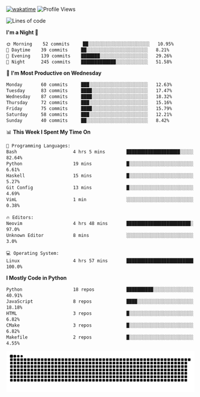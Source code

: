 [![wakatime](https://wakatime.com/badge/user/b920b284-3cde-4cd4-b72e-f7f22d050b16.svg)](https://wakatime.com/@b920b284-3cde-4cd4-b72e-f7f22d050b16)
![Profile Views](http://img.shields.io/badge/Profile%20Views-4586-blue)
<!--START_SECTION:waka-->
![Lines of code](https://img.shields.io/badge/From%20Hello%20World%20I%27ve%20Written--425%20Thousand%20lines%20of%20code-blue)

**I'm a Night 🦉** 

```text
🌞 Morning    52 commits     ██░░░░░░░░░░░░░░░░░░░░░░░   10.95% 
🌆 Daytime    39 commits     ██░░░░░░░░░░░░░░░░░░░░░░░   8.21% 
🌃 Evening    139 commits    ███████░░░░░░░░░░░░░░░░░░   29.26% 
🌙 Night      245 commits    █████████████░░░░░░░░░░░░   51.58%

```
📅 **I'm Most Productive on Wednesday** 

```text
Monday       60 commits     ███░░░░░░░░░░░░░░░░░░░░░░   12.63% 
Tuesday      83 commits     ████░░░░░░░░░░░░░░░░░░░░░   17.47% 
Wednesday    87 commits     ████░░░░░░░░░░░░░░░░░░░░░   18.32% 
Thursday     72 commits     ███░░░░░░░░░░░░░░░░░░░░░░   15.16% 
Friday       75 commits     ████░░░░░░░░░░░░░░░░░░░░░   15.79% 
Saturday     58 commits     ███░░░░░░░░░░░░░░░░░░░░░░   12.21% 
Sunday       40 commits     ██░░░░░░░░░░░░░░░░░░░░░░░   8.42%

```


📊 **This Week I Spent My Time On** 

```text
💬 Programming Languages: 
Bash                     4 hrs 5 mins        ████████████████████░░░░░   82.64% 
Python                   19 mins             █░░░░░░░░░░░░░░░░░░░░░░░░   6.61% 
Haskell                  15 mins             █░░░░░░░░░░░░░░░░░░░░░░░░   5.27% 
Git Config               13 mins             █░░░░░░░░░░░░░░░░░░░░░░░░   4.69% 
VimL                     1 min               ░░░░░░░░░░░░░░░░░░░░░░░░░   0.38%

🔥 Editors: 
Neovim                   4 hrs 48 mins       ████████████████████████░   97.0% 
Unknown Editor           8 mins              ░░░░░░░░░░░░░░░░░░░░░░░░░   3.0%

💻 Operating System: 
Linux                    4 hrs 57 mins       █████████████████████████   100.0%

```

**I Mostly Code in Python** 

```text
Python                   18 repos            ██████████░░░░░░░░░░░░░░░   40.91% 
JavaScript               8 repos             ████░░░░░░░░░░░░░░░░░░░░░   18.18% 
HTML                     3 repos             █░░░░░░░░░░░░░░░░░░░░░░░░   6.82% 
CMake                    3 repos             █░░░░░░░░░░░░░░░░░░░░░░░░   6.82% 
Makefile                 2 repos             █░░░░░░░░░░░░░░░░░░░░░░░░   4.55%

```



<!--END_SECTION:waka-->
![Snake animation](https://raw.githubusercontent.com/timmypidashev/timmypidashev/main/commits.svg)
